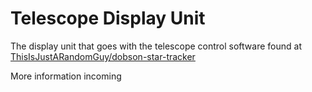 # Telescope Display Unit

The display unit that goes with the telescope control software found at [ThisIsJustARandomGuy/dobson-star-tracker](https://github.com/ThisIsJustARandomGuy/dobson-star-tracker)

More information incoming
